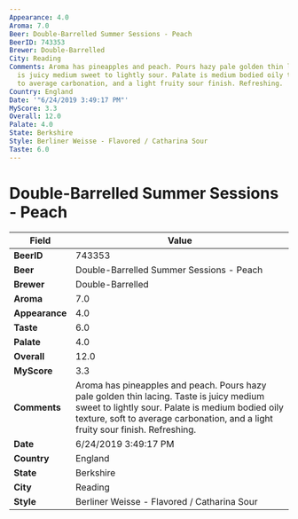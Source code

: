 ```yaml
---
Appearance: 4.0
Aroma: 7.0
Beer: Double-Barrelled Summer Sessions - Peach
BeerID: 743353
Brewer: Double-Barrelled
City: Reading
Comments: Aroma has pineapples and peach. Pours hazy pale golden thin lacing. Taste
  is juicy medium sweet to lightly sour. Palate is medium bodied oily texture, soft
  to average carbonation, and a light fruity sour finish. Refreshing.
Country: England
Date: '"6/24/2019 3:49:17 PM"'
MyScore: 3.3
Overall: 12.0
Palate: 4.0
State: Berkshire
Style: Berliner Weisse - Flavored / Catharina Sour
Taste: 6.0
---
```


# Double-Barrelled Summer Sessions - Peach

| Field         | Value |
|---------------|-------|
| **BeerID** | 743353 |
| **Beer** | Double-Barrelled Summer Sessions - Peach |
| **Brewer** | Double-Barrelled |
| **Aroma** | 7.0 |
| **Appearance** | 4.0 |
| **Taste** | 6.0 |
| **Palate** | 4.0 |
| **Overall** | 12.0 |
| **MyScore** | 3.3 |
| **Comments** | Aroma has pineapples and peach. Pours hazy pale golden thin lacing. Taste is juicy medium sweet to lightly sour. Palate is medium bodied oily texture, soft to average carbonation, and a light fruity sour finish. Refreshing. |
| **Date** | 6/24/2019 3:49:17 PM |
| **Country** | England |
| **State** | Berkshire |
| **City** | Reading |
| **Style** | Berliner Weisse - Flavored / Catharina Sour |
